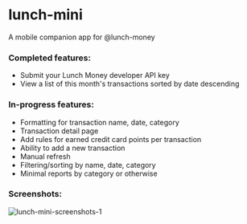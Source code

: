 # lunch-mini
A mobile companion app for @lunch-money

### Completed features:

- Submit your Lunch Money developer API key
- View a list of this month's transactions sorted by date descending

### In-progress features:

- Formatting for transaction name, date, category
- Transaction detail page
- Add rules for earned credit card points per transaction
- Ability to add a new transaction
- Manual refresh
- Filtering/sorting by name, date, category
- Minimal reports by category or otherwise

### Screenshots:

![lunch-mini-screenshots-1](https://user-images.githubusercontent.com/17967465/176571301-3dcf6f66-badc-494c-8408-77babfb687d8.jpg)
